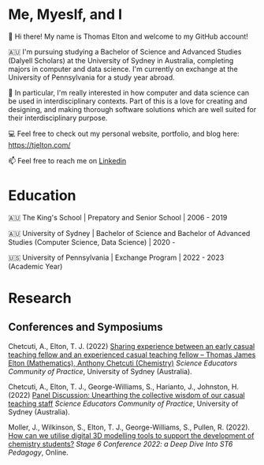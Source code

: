 # Me, Myeslf, and I

👋 Hi there! My name is Thomas Elton and welcome to my GitHub account!

🇦🇺 I'm pursuing studying a Bachelor of Science and Advanced Studies (Dalyell Scholars) at the University of Sydney in Australia, completing majors in computer and data science. I'm currently on exchange at the University of Pennsylvania for a study year abroad.

👀 In particular, I'm really interested in how computer and data science can be used in interdisciplinary contexts. 
Part of this is a love for creating and designing, and making thorough software solutions which are well suited for their interdisciplinary purpose.

💻 Feel free to check out my personal website, portfolio, and blog here: https://tjelton.com/

📫 Feel free to reach me on [Linkedin](https://www.linkedin.com/in/thomas-elton-a86aaa215/)

# Education

🇦🇺 The King's School | Prepatory and Senior School | 2006 - 2019

🇦🇺 University of Sydney | Bachelor of Science and Bachelor of Advanced Studies (Computer Science, Data Science) | 2020 -

🇺🇸 University of Pennsylvania | Exchange Program | 2022 - 2023 (Academic Year)

# Research

## Conferences and Symposiums

Chetcuti, A., Elton, T. J. (2022) [Sharing experience between an early casual teaching fellow and an experienced casual teaching fellow – Thomas James Elton (Mathematics), Anthony Chetcuti (Chemistry)](https://github.com/tjelton/tjelton/blob/main/Resources/Other/Symposium%202022%20Timetable.pdf) *Science Educators Community of Practice*, University of Sydney (Australia).

Chetcuti, A., Elton, T. J., George-Williams, S., Harianto, J., Johnston, H. (2022) [Panel Discussion: Unearthing the collective wisdom of our casual teaching staff](https://github.com/tjelton/tjelton/blob/main/Resources/Other/Symposium%202022%20Timetable.pdf) *Science Educators Community of Practice*, University of Sydney (Australia).

Moller, J., Wilkinson, S., Elton, T. J., George-Williams, S., Pullen, R. (2022). [How can we utilise digital 3D modelling tools to support the development of chemistry students?](https://tjelton.github.io/STANSW-Stage-6-Conference-3D-modelling-session-2022/index.html) *Stage 6 Conference 2022: a Deep Dive Into ST6 Pedagogy*, Online.
